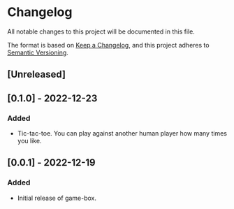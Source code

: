 # Changelog

All notable changes to this project will be documented in this file.

The format is based on [Keep a Changelog](https://keepachangelog.com/en/1.0.0/), and this project
adheres to [Semantic Versioning](https://semver.org/spec/v2.0.0.html).

## [Unreleased]

## [0.1.0] - 2022-12-23

### Added

- Tic-tac-toe. You can play against another human player how many times you like.

## [0.0.1] - 2022-12-19

### Added

- Initial release of game-box.
